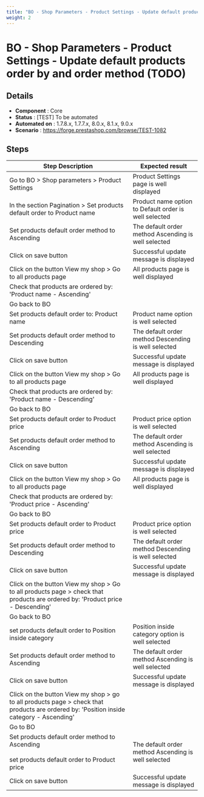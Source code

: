 ```yaml
---
title: "BO - Shop Parameters - Product Settings - Update default products order by and order method (TODO)"
weight: 2
---
```


# BO - Shop Parameters - Product Settings - Update default products order by and order method (TODO)
## Details
* **Component** : Core
* **Status** : [TEST] To be automated
* **Automated on** : 1.7.8.x, 1.7.7.x, 8.0.x, 8.1.x, 9.0.x
* **Scenario** : https://forge.prestashop.com/browse/TEST-1082

## Steps
| Step Description | Expected result |
| ----- | ----- |
| Go to BO > Shop parameters > Product Settings | Product Settings page is well displayed |
| In the section Pagination > Set products default order to Product name | Product name  option to Default order is well selected |
| Set products default order method to Ascending | The default order method  Ascending is well selected |
| Click on save button | Successful update message is displayed |
| Click on the button View my shop > Go to all products page | All products page is well displayed |
| Check that products are ordered by: 'Product name - Ascending' |  |
| Go back to BO |  |
| Set products default order to: Product name | Product name option is well selected |
| Set products default order method to Descending | The default order method  Descending is well selected |
| Click on save button | Successful update message is displayed |
| Click on the button View my shop > Go to all products page | All products page is well displayed |
| Check that products are ordered by: 'Product name - Descending' |  |
| Go back to BO |  |
| Set products default order to Product price | Product price option is well selected |
| Set products default order method to Ascending | The default order method Ascending is well selected |
| Click on save button | Successful update message is displayed |
| Click on the button View my shop > Go to all products page | All products page is well displayed |
| Check that products are ordered by: 'Product price - Ascending' |  |
| Go back to BO |  |
| Set products default order to Product price | Product price option is well selected |
| Set products default order method to Descending | The default order method Descending is well selected |
| Click on save button | Successful update message is displayed |
| Click on the button View my shop > Go to all products page > check that products are ordered by: 'Product price - Descending' |  |
| Go back to BO |  |
| set products default order to Position inside category | Position inside category option is well selected |
| Set products default order method to Ascending | The default order method Ascending is well selected |
| Click on save button | Successful update message is displayed |
| Click on the button View my shop > go to all products page > check that products are ordered by: 'Position inside category - Ascending' |  |
| Go to BO |  |
| Set products default order method to Ascending<br><br>set products default order to Product price | The default order method  Ascending is well selected |
| Click on save button | Successful update message is displayed |
